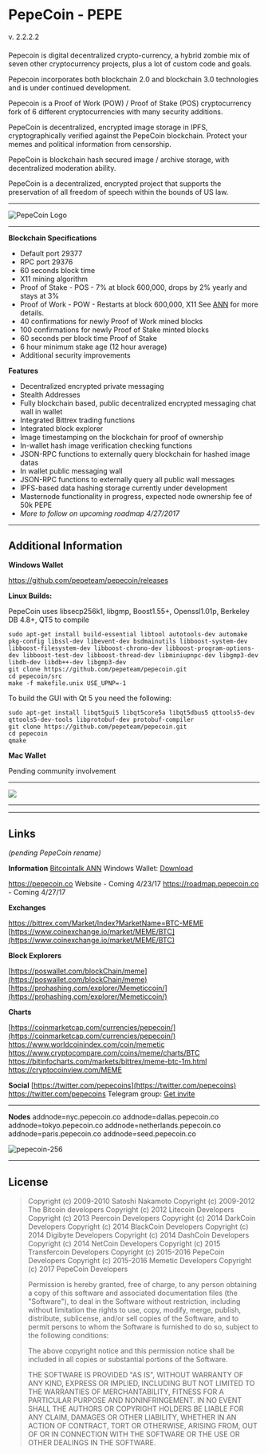 # PepeCoin - PEPE 

v. 2.2.2.2
####
Pepecoin is digital decentralized crypto-currency, a hybrid zombie mix of seven other cryptocurrency projects, plus a lot of custom code and goals.

Pepecoin incorporates both blockchain 2.0 and blockchain 3.0 technologies and is under continued development.

Pepecoin is a Proof of Work (POW) /  Proof of Stake (POS) cryptocurrency fork of 6 different cryptocurrencies with many security additions.

PepeCoin is decentralized, encrypted image storage in IPFS, cryptographically verified against the PepeCoin blockchain. Protect your memes and political information from censorship.

PepeCoin is blockchain hash secured image / archive storage, with decentralized moderation ability.

PepeCoin is a decentralized, encrypted project that supports the preservation of all freedom of speech within the bounds of US law.


***

![PepeCoin Logo](http://i.imgur.com/hDXKtDB.png  "PepeCoin Logo")

***
**Blockchain Specifications**

 - Default port 29377 
 - RPC port 29376
 - 60 seconds block time
 - X11 mining algorithm
 - Proof of Stake - POS - 7% at block 600,000, drops by 2% yearly and stays at 3%
 - Proof of Work - POW - Restarts at block 600,000, X11  See [ANN](https://bitcointalk.org/index.php?topic=1391598.0) for more details.
  - 40 confirmations for newly Proof of Work mined blocks
 - 100 confirmations for newly Proof of Stake minted blocks
 - 60 seconds per block time Proof of Stake
  - 6 hour minimum stake age (12 hour average)
  - Additional security improvements
  
 **Features**

- Decentralized encrypted private messaging
- Stealth Addresses
- Fully blockchain based, public decentralized encrypted messaging chat wall in wallet
- Integrated Bittrex trading functions
- Integrated block explorer
- Image timestamping on the blockchain for proof of ownership
- In-wallet hash image verification checking functions
- JSON-RPC functions to externally query blockchain for hashed image datas
- In wallet public messaging wall
- JSON-RPC functions to externally query all public wall messages
- IPFS-based  data hashing storage currently under development
- Masternode functionality in progress, expected node ownership fee of 50k PEPE
- *More to follow on upcoming roadmap  4/27/2017*


-------------------------------
Additional Information
------------------------------
 
**Windows Wallet**

https://github.com/pepeteam/pepecoin/releases


**Linux Builds:**

PepeCoin uses libsecp256k1, libgmp, Boost1.55+, Openssl1.01p, Berkeley DB 4.8+, QT5 to compile


	sudo apt-get install build-essential libtool autotools-dev automake pkg-config libssl-dev libevent-dev bsdmainutils libboost-system-dev libboost-filesystem-dev libboost-chrono-dev libboost-program-options-dev libboost-test-dev libboost-thread-dev libminiupnpc-dev libgmp3-dev libdb-dev libdb++-dev libgmp3-dev
	git clone https://github.com/pepeteam/pepecoin.git
	cd pepecoin/src
	make -f makefile.unix USE_UPNP=-1

To build the GUI with Qt 5 you need the following:

    sudo apt-get install libqt5gui5 libqt5core5a libqt5dbus5 qttools5-dev qttools5-dev-tools libprotobuf-dev protobuf-compiler
    git clone https://github.com/pepeteam/pepecoin.git
    cd pepecoin 
    qmake



**Mac Wallet**

Pending community involvement

***
![](http://i.imgur.com/EfYNxub.png) 
***

--------------------
Links
--------------------
*(pending PepeCoin rename)*

**Information**
[Bitcointalk ANN](https://bitcointalk.org/index.php?topic=1391598.0) 
Windows Wallet:  [Download](https://github.com/pepeteam/pepecoin/releases) 

https://pepecoin.co Website - Coming 4/23/17
https://roadmap.pepecoin.co - Coming 4/27/17




**Exchanges**

[https://bittrex.com/Market/Index?MarketName=BTC-MEME  ](https://bittrex.com/Market/Index?MarketName=BTC-MEME  ) 
[https://www.coinexchange.io/market/MEME/BTC](https://www.coinexchange.io/market/MEME/BTC) 


**Block Explorers**

[https://poswallet.com/blockChain/meme](https://poswallet.com/blockChain/meme) 
[https://prohashing.com/explorer/Memeticcoin/](https://prohashing.com/explorer/Memeticcoin/) 


**Charts**

[https://coinmarketcap.com/currencies/pepecoin/](https://coinmarketcap.com/currencies/pepecoin/) 
https://www.worldcoinindex.com/coin/memetic
https://www.cryptocompare.com/coins/meme/charts/BTC
https://bitinfocharts.com/markets/bittrex/meme-btc-1m.html
https://cryptocoinview.com/MEME


**Social**
[https://twitter.com/pepecoins](https://twitter.com/pepecoins) https://twitter.com/pepecoins
Telegram group:  [Get invite](https://t.me/joinchat/AAAAAEB2DY0HG7sKzDWUYA) 


***

**Nodes**
addnode=nyc.pepecoin.co
addnode=dallas.pepecoin.co
addnode=tokyo.pepecoin.co
addnode=netherlands.pepecoin.co
addnode=paris.pepecoin.co
addnode=seed.pepecoin.co

![pepecoin-256](https://i.imgur.com/xnSJvT9.jpg  "pepecoin-256")

------------------
License
------------------

>Copyright (c) 2009-2010 Satoshi Nakamoto
>Copyright (c) 2009-2012 The Bitcoin developers
>Copyright (c) 2012 Litecoin Developers
>Copyright (c) 2013 Peercoin Developers
>Copyright (c) 2014 DarkCoin Developers
>Copyright (c) 2014 BlackCoin Developers
>Copyright (c) 2014 Digibyte Developers
>Copyright (c) 2014 DashCoin Developers
>Copyright (c) 2014 NetCoin Developers
>Copyright (c) 2015 Transfercoin Developers
>Copyright (c) 2015-2016 PepeCoin Developers
>Copyright (c) 2015-2016 Memetic Developers
>Copyright (c) 2017 PepeCoin Developers
>
>Permission is hereby granted, free of charge, to any person obtaining a copy
>of this software and associated documentation files (the "Software"), to deal
>in the Software without restriction, including without limitation the rights
>to use, copy, modify, merge, publish, distribute, sublicense, and/or sell
>copies of the Software, and to permit persons to whom the Software is
>furnished to do so, subject to the following conditions:
>
>The above copyright notice and this permission notice shall be included in
>all copies or substantial portions of the Software.
>
>THE SOFTWARE IS PROVIDED "AS IS", WITHOUT WARRANTY OF ANY KIND, EXPRESS OR
>IMPLIED, INCLUDING BUT NOT LIMITED TO THE WARRANTIES OF MERCHANTABILITY,
>FITNESS FOR A PARTICULAR PURPOSE AND NONINFRINGEMENT. IN NO EVENT SHALL THE
>AUTHORS OR COPYRIGHT HOLDERS BE LIABLE FOR ANY CLAIM, DAMAGES OR OTHER
>LIABILITY, WHETHER IN AN ACTION OF CONTRACT, TORT OR OTHERWISE, ARISING FROM,
>OUT OF OR IN CONNECTION WITH THE SOFTWARE OR THE USE OR OTHER DEALINGS IN
>THE SOFTWARE.
>
